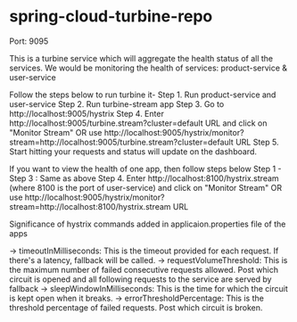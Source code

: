 # spring-cloud-turbine-repo

Port: 9095

This is a turbine service which will aggregate the health status of all the services.
We would be monitoring the health of services: product-service & user-service

Follow the steps below to run turbine it-
Step 1. Run product-service and user-service
Step 2. Run turbine-stream app
Step 3. Go to http://localhost:9005/hystrix
Step 4. Enter http://localhost:9005/turbine.stream?cluster=default URL and click on "Monitor Stream" 
		OR use http://localhost:9005/hystrix/monitor?stream=http://localhost:9005/turbine.stream?cluster=default URL
Step 5. Start hitting your requests and status will update on the dashboard.

If you want to view the health of one app, then follow steps below 
Step 1 - Step 3 : Same as above
Step 4. Enter http://localhost:8100/hystrix.stream (where 8100 is the port of user-service) and click on "Monitor Stream" 
		OR use http://localhost:9005/hystrix/monitor?stream=http://localhost:8100/hystrix.stream URL


Significance of hystrix commands added in applicaion.properties file of the apps

-> timeoutInMilliseconds: This is the timeout provided for each request. If there's a latency, fallback will be called.
-> requestVolumeThreshold: This is the maximum number of failed consecutive requests allowed. Post which circuit is opened and all following requests to the service are served by fallback
-> sleepWindowInMilliseconds: This is the time for which the circuit is kept open when it breaks.
-> errorThresholdPercentage: This is the threshold percentage of failed requests. Post which circuit is broken. 